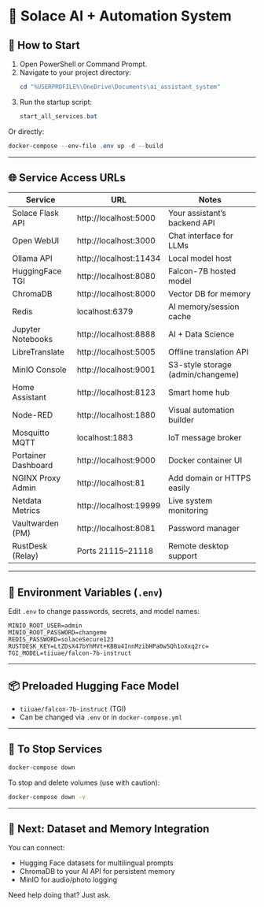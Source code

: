 # 🧠 Solace AI + Automation System

## 🔧 How to Start

1. Open PowerShell or Command Prompt.
2. Navigate to your project directory:
   ```powershell
   cd "%USERPROFILE%\OneDrive\Documents\ai_assistant_system"
   ```
3. Run the startup script:
   ```powershell
   start_all_services.bat
   ```

Or directly:
```powershell
docker-compose --env-file .env up -d --build
```

---

## 🌐 Service Access URLs

| Service             | URL                            | Notes                                |
|---------------------|----------------------------------|--------------------------------------|
| Solace Flask API    | http://localhost:5000           | Your assistant’s backend API         |
| Open WebUI          | http://localhost:3000           | Chat interface for LLMs              |
| Ollama API          | http://localhost:11434          | Local model host                     |
| HuggingFace TGI     | http://localhost:8080           | Falcon-7B hosted model               |
| ChromaDB            | http://localhost:8000           | Vector DB for memory                 |
| Redis               | localhost:6379                  | AI memory/session cache              |
| Jupyter Notebooks   | http://localhost:8888           | AI + Data Science                    |
| LibreTranslate      | http://localhost:5005           | Offline translation API              |
| MinIO Console       | http://localhost:9001           | S3-style storage (admin/changeme)    |
| Home Assistant      | http://localhost:8123           | Smart home hub                       |
| Node-RED            | http://localhost:1880           | Visual automation builder            |
| Mosquitto MQTT      | localhost:1883                  | IoT message broker                   |
| Portainer Dashboard | http://localhost:9000           | Docker container UI                  |
| NGINX Proxy Admin   | http://localhost:81             | Add domain or HTTPS easily           |
| Netdata Metrics     | http://localhost:19999          | Live system monitoring               |
| Vaultwarden (PM)    | http://localhost:8081           | Password manager                     |
| RustDesk (Relay)    | Ports 21115–21118               | Remote desktop support               |

---

## 🔐 Environment Variables (`.env`)

Edit `.env` to change passwords, secrets, and model names:
```
MINIO_ROOT_USER=admin
MINIO_ROOT_PASSWORD=changeme
REDIS_PASSWORD=solaceSecure123
RUSTDESK_KEY=LtZDsX47bYhMVt+KBBu4InnMzibHPa0w5Qh1oXxq2rc=
TGI_MODEL=tiiuae/falcon-7b-instruct
```

---

## 📦 Preloaded Hugging Face Model

- `tiiuae/falcon-7b-instruct` (TGI)
- Can be changed via `.env` or in `docker-compose.yml`

---

## 🔄 To Stop Services

```bash
docker-compose down
```

To stop and delete volumes (use with caution):
```bash
docker-compose down -v
```

---

## 🧠 Next: Dataset and Memory Integration
You can connect:
- Hugging Face datasets for multilingual prompts
- ChromaDB to your AI API for persistent memory
- MinIO for audio/photo logging

Need help doing that? Just ask.
